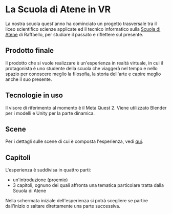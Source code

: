 # La Scuola di Atene in VR

La nostra scuola quest'anno ha cominciato un progetto trasversale tra il liceo scientifico scienze applicate ed il tecnico informatico sulla [Scuola di Atene](https://it.wikipedia.org/wiki/Scuola_di_Atene) di Raffaello, per studiare il passato e riflettere sul presente.

## Prodotto finale

Il prodotto che si vuole realizzare è un'esperienza in realtà virtuale, in cui il protagonista è uno studente della scuola che viaggerà nel tempo e nello spazio per conoscere meglio la filosofia, la storia dell'arte e capire meglio anche il suo presente.

## Tecnologie in uso

Il visore di riferimento al momento è il Meta Quest 2. Viene utilizzato Blender per i modelli e Unity per la parte dinamica.

## Scene

Per i dettagli sulle scene di cui è composta l'esperienza, vedi [qui](./scene/README.md).

## Capitoli

L'esperienza è suddivisa in quattro parti:

- un'introduzione (proemio)
- 3 capitoli, ognuno dei quali affronta una tematica particolare tratta dalla Scuola di Atene

Nella schermata iniziale dell'esperienza si potrà scegliere se partire dall'inizio o saltare direttamente una parte successiva.
